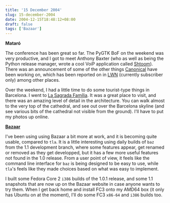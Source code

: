 ```yaml
---
title: '15 December 2004'
slug: 15-december-2004
date: 2004-12-15T18:48:12+08:00
draft: false
tags: ['Bazaar']
---
```


**Mataró**

The conference has been great so far. The PyGTK BoF on the weekend was
very productive, and I got to meet Anthony Baxter (who as well as being
the Python release manager, wrote a cool VoiP application called
[Shtoom](http://www.divmod.org/Home/Projects/Shtoom/)). There was an
announcement of some of the other things
[Canonical](http://www.canonical.com/) have been working on, which has
been reported on in [LWN](http://lwn.net/Articles/115459/) (currently
subscriber only) among other places.

Over the weekend, I had a little time to do some tourist-type things in
Barcelona. I went to [La Sagrada
Família](http://www.sagradafamilia.org/). It was a great place to visit,
and there was an amazing level of detail in the architecture. You can
walk almost to the very top of the cathedral, and see out over the
Barcelona skyline (and see various bits of the cathedral not visible
from the ground). I\'ll have to put my photos up online.

[**Bazaar**](http://bazaar.canonical.com/)

I\'ve been using using Bazaar a bit more at work, and it is becoming
quite usable, compared to `tla`. It is a little interesting using daily
builds of `baz` from the 1.1 development branch, where some features
appear, get renamed or removed as they get developped, but it has a few
more useful features not found in the 1.0 release. From a user point of
view, it feels like the command line interface for `baz` is being
designed to be easy to use, while `tla`\'s feels like they made choices
based on what was easy to implement.

I built some Fedora Core 2 `i386` builds of the 1.0.1 release, and some
1.1 snapshots that are now up on the Bazaar website in case anyone wants
to try them. When I get back home and install FC3 onto my AMD64 box (it
only has Ubuntu on at the moment), I\'ll do some FC3 `x86-64` and `i386`
builds too.
